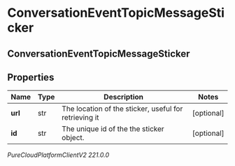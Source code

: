 # ConversationEventTopicMessageSticker

## ConversationEventTopicMessageSticker

## Properties

|Name | Type | Description | Notes|
|------------ | ------------- | ------------- | -------------|
| **url** | str | The location of the sticker, useful for retrieving it | [optional] |
| **id** | str | The unique id of the the sticker object. | [optional] |



_PureCloudPlatformClientV2 221.0.0_
